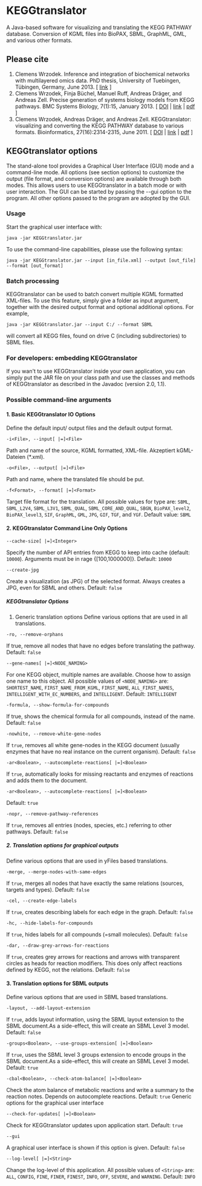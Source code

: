 # KEGGtranslator
A Java-based software for visualizing and translating the KEGG PATHWAY database. Conversion of KGML files into BioPAX, SBML, GraphML, GML, and various other formats.

## Please cite

1. Clemens Wrzodek. Inference and integration of biochemical networks with multilayered omics data. PhD thesis, University of Tuebingen, Tübingen, Germany, June 2013. [ [link](http://www.dr.hut-verlag.de/978-3-8439-1116-0.html) ]
2. Clemens Wrzodek, Finja Büchel, Manuel Ruff, Andreas Dräger, and Andreas Zell. Precise generation of systems biology models from KEGG pathways. BMC Systems Biology, 7(1):15, January 2013. [ [DOI](http://dx.doi.org/10.1186/1752-0509-7-15) | [link](http://www.biomedcentral.com/1752-0509/7/15) | [pdf](http://www.biomedcentral.com/content/pdf/1752-0509-7-15.pdf) ]
3. Clemens Wrzodek, Andreas Dräger, and Andreas Zell. KEGGtranslator: visualizing and converting the KEGG PATHWAY database to various formats. Bioinformatics, 27(16):2314-2315, June 2011. [ [DOI](http://dx.doi.org/10.1093/bioinformatics/btr377) | [link](http://bioinformatics.oxfordjournals.org/content/27/16/2314) | [pdf](http://www.cogsys.cs.uni-tuebingen.de/mitarb/wrzodek/publications/2011-08-04-KEGGtranslator-with-color.pdf) ]

## KEGGtranslator options
The stand-alone tool provides a Graphical User Interface (GUI) mode and a command-line mode. All options (see section options) to customize the output (file format, and conversion options) are available through both modes. This allows users to use KEGGtranslator in a batch mode or with user interaction. The GUI can be started by passing the --gui option to the program. All other options passed to the program are adopted by the GUI.

### Usage
Start the graphical user interface with:
```
java -jar KEGGtranslator.jar
```

To use the command-line capabilities, please use the following syntax:
```
java -jar KEGGtranslator.jar --input [in_file.xml] --output [out_file] --format [out_format]
```

### Batch processing
KEGGtranslator can be used to batch convert multiple KGML formatted XML-files. To use this feature, simply give a folder as input argument, together with the desired output format and optional additional options. For example,
```
java -jar KEGGtranslator.jar --input C:/ --format SBML
```
will convert all KEGG files, found on drive C (including subdirectories) to SBML files.

### For developers: embedding KEGGtranslator
If you wan't to use KEGGtranslator inside your own application, you can simply put the JAR file on your class path and use the classes and methods of KEGGtranslator as described in the Javadoc (version 2.0, 1.1).

### Possible command-line arguments
#### 1. Basic KEGGtranslator IO Options
Define the default input/ output files and the default output format.
```
-i<File>, --input[ |=]<File>
```
Path and name of the source, KGML formatted, XML-file. Akzeptiert kGML-Dateien (*.xml).
```
-o<File>, --output[ |=]<File>
```
Path and name, where the translated file should be put.
```
-f<Format>, --format[ |=]<Format>
```
Target file format for the translation.
All possible values for type <Format> are: `SBML`, `SBML_L2V4`, `SBML_L3V1`, `SBML_QUAL`, `SBML_CORE_AND_QUAL`, `SBGN`, `BioPAX_level2`, `BioPAX_level3`, `SIF`, `GraphML`, `GML`, `JPG`, `GIF`, `TGF`, and `YGF`.
Default value: `SBML`

#### 2. KEGGtranslator Command Line Only Options
```
--cache-size[ |=]<Integer>
```
Specify the number of API entries from KEGG to keep into cache (default: `10000`).
Arguments must be in rage {[100,1000000]}.
Default: `10000`
```
--create-jpg
```
Create a visualization (as JPG) of the selected format. Always creates a JPG, even for SBML and others.
Default: `false`

##### KEGGtranslator Options
1. Generic translation options
Define various options that are used in all translations.
```
-ro, --remove-orphans
```
If true, remove all nodes that have no edges before translating the pathway.
Default: `false`
```
--gene-names[ |=]<NODE_NAMING>
```
For one KEGG object, multiple names are available. Choose how to assign one name to this object.
All possible values of `<NODE_NAMING>` are: `SHORTEST_NAME`, `FIRST_NAME_FROM_KGML`, `FIRST_NAME`, `ALL_FIRST_NAMES`, `INTELLIGENT_WITH_EC_NUMBERS`, and `INTELLIGENT`.
Default: `INTELLIGENT`
```
-formula, --show-formula-for-compounds
```
If true, shows the chemical formula for all compounds, instead of the name.
Default: `false`
```
-nowhite, --remove-white-gene-nodes
```
If `true`, removes all white gene-nodes in the KEGG document (usually enzymes that have no real instance on the current organism).
Default: `false`
```
-ar<Boolean>, --autocomplete-reactions[ |=]<Boolean>
```
If `true`, automatically looks for missing reactants and enzymes of reactions and adds them to the document.
```
-ar<Boolean>, --autocomplete-reactions[ |=]<Boolean>
```
Default: `true`
```
-nopr, --remove-pathway-references
```
If `true`, removes all entries (nodes, species, etc.) referring to other pathways.
Default: `false`

##### 2. Translation options for graphical outputs
Define various options that are used in yFiles based translations.
```
-merge, --merge-nodes-with-same-edges
```
If `true`, merges all nodes that have exactly the same relations (sources, targets and types).
Default: `false`
```
-cel, --create-edge-labels
```
If `true`, creates describing labels for each edge in the graph.
Default: `false`
```
-hc, --hide-labels-for-compounds
```
If `true`, hides labels for all compounds (=small molecules).
Default: `false`
```
-dar, --draw-grey-arrows-for-reactions
```
If `true`, creates grey arrows for reactions and arrows with transparent circles as heads for reaction modifiers. This does only affect reactions defined by KEGG, not the relations.
Default: `false`

#### 3. Translation options for SBML outputs
Define various options that are used in SBML based translations.
```
-layout, --add-layout-extension
```
If `true`, adds layout information, using the SBML layout extension to the SBML document.As a side-effect, this will create an SBML Level 3 model.
Default: `false`
```
-groups<Boolean>, --use-groups-extension[ |=]<Boolean>
```
If `true`, uses the SBML level 3 groups extension to encode groups in the SBML document.As a side-effect, this will create an SBML Level 3 model.
Default: `true`
```
-cbal<Boolean>, --check-atom-balance[ |=]<Boolean>
```
Check the atom balance of metabolic reactions and write a summary to the reaction notes. Depends on autocomplete reactions.
Default: `true`
Generic options for the graphical user interface
```
--check-for-updates[ |=]<Boolean>
```
Check for KEGGtranslator updates upon application start. 
Default: `true`
```
--gui
```
A graphical user interface is shown if this option is given.
Default: `false`
```
--log-level[ |=]<String>
```
Change the log-level of this application.
All possible values of `<String>` are: `ALL`, `CONFIG`, `FINE`, `FINER`, `FINEST`, `INFO`, `OFF`, `SEVERE`, and `WARNING`.
Default: `INFO`

